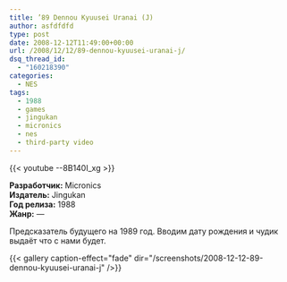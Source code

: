 ```yaml
---
title: ’89 Dennou Kyuusei Uranai (J)
author: asfdfdfd
type: post
date: 2008-12-12T11:49:00+00:00
url: /2008/12/12/89-dennou-kyuusei-uranai-j/
dsq_thread_id:
  - "160218390"
categories:
  - NES
tags:
  - 1988
  - games
  - jingukan
  - micronics
  - nes
  - third-party video
---
```

{{< youtube --8B140I_xg >}}

**Разработчик:** Micronics  
**Издатель:** Jingukan  
**Год релиза:** 1988  
**Жанр:** —

Предсказатель будущего на 1989 год. Вводим дату рождения и чудик выдаёт что с нами будет.

<!--more-->

{{< gallery caption-effect="fade" dir="/screenshots/2008-12-12-89-dennou-kyuusei-uranai-j" />}}
